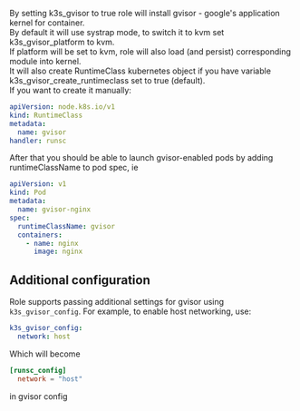 By setting k3s_gvisor to true role will install gvisor - google's application kernel for container.<br> 
By default it will use systrap mode, to switch it to kvm set k3s_gvisor_platform to kvm.<br>
If platform will be set to kvm, role will also load (and persist) corresponding module into kernel.<br>
It will also create RuntimeClass kubernetes object if you have variable k3s_gvisor_create_runtimeclass set to true (default).<br>
If you want to create it manually:
```yaml
apiVersion: node.k8s.io/v1
kind: RuntimeClass
metadata:
  name: gvisor
handler: runsc
```
After that you should be able to launch gvisor-enabled pods by adding runtimeClassName to pod spec, ie
```yaml
apiVersion: v1
kind: Pod
metadata:
  name: gvisor-nginx
spec:
  runtimeClassName: gvisor
  containers:
    - name: nginx
      image: nginx
```
## Additional configuration
Role supports passing additional settings for gvisor using ```k3s_gvisor_config```. For example, to enable host networking, use:
```yaml
k3s_gvisor_config:
  network: host
```
Which will become
```toml
[runsc_config]
  network = "host"
```
in gvisor config

